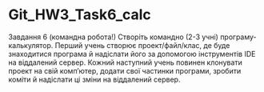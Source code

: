 # Git_HW3_Task6_calc
Завдання 6 (командна робота!)
Створіть командно (2-3 учні) програму-калькулятор. Перший учень створює проект/файл/клас, де буде знаходитися програма й надіслати його за допомогою інструментів IDE на віддалений сервер. Кожний наступний учень повинен клонувати проект на свій комп’ютер, додати свої частинки програми, зробити коміти й надіслати ці зміни на віддалений сервер.

